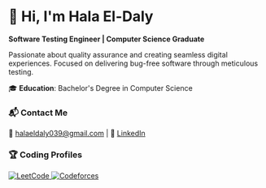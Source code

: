 # 👋 Hi, I'm Hala El-Daly

**Software Testing Engineer | Computer Science Graduate**

Passionate about quality assurance and creating seamless digital experiences. 
Focused on delivering bug-free software through meticulous testing.

🎓 **Education**: Bachelor's Degree in Computer Science

### 📬 Contact Me

📧 [halaeldaly039@gmail.com](mailto:halaeldaly039@gmail.com) | 
🔗 [LinkedIn](https://www.linkedin.com/in/hala-eldaly-b91702230/)

### 🏆 Coding Profiles

<a href="https://leetcode.com/u/halaeldaly039/">
  <img src="https://img.shields.io/badge/LeetCode-FFA116?style=for-the-badge&logo=leetcode&logoColor=black" alt="LeetCode">
</a>

<a href="https://codeforces.com/profile/SpongePob">
  <img src="https://img.shields.io/badge/Codeforces-1F8ACB?style=for-the-badge&logo=codeforces&logoColor=white" alt="Codeforces">
</a>
